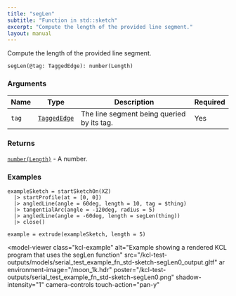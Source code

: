 ```yaml
---
title: "segLen"
subtitle: "Function in std::sketch"
excerpt: "Compute the length of the provided line segment."
layout: manual
---
```


Compute the length of the provided line segment.

```kcl
segLen(@tag: TaggedEdge): number(Length)
```



### Arguments

| Name | Type | Description | Required |
|----------|------|-------------|----------|
| `tag` | [`TaggedEdge`](/docs/kcl-std/types/std-types-TaggedEdge) | The line segment being queried by its tag. | Yes |

### Returns

[`number(Length)`](/docs/kcl-std/types/std-types-number) - A number.


### Examples

```kcl
exampleSketch = startSketchOn(XZ)
  |> startProfile(at = [0, 0])
  |> angledLine(angle = 60deg, length = 10, tag = $thing)
  |> tangentialArc(angle = -120deg, radius = 5)
  |> angledLine(angle = -60deg, length = segLen(thing))
  |> close()

example = extrude(exampleSketch, length = 5)

```


<model-viewer
  class="kcl-example"
  alt="Example showing a rendered KCL program that uses the segLen function"
  src="/kcl-test-outputs/models/serial_test_example_fn_std-sketch-segLen0_output.gltf"
  ar
  environment-image="/moon_1k.hdr"
  poster="/kcl-test-outputs/serial_test_example_fn_std-sketch-segLen0.png"
  shadow-intensity="1"
  camera-controls
  touch-action="pan-y"
>
</model-viewer>


